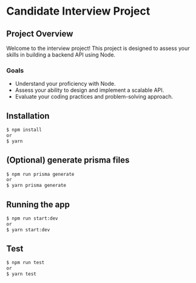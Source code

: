 # Candidate Interview Project

## Project Overview

Welcome to the interview project! This project is designed to assess your skills in building a backend API using Node.

### Goals

- Understand your proficiency with Node.
- Assess your ability to design and implement a scalable API.
- Evaluate your coding practices and problem-solving approach.

## Installation

```bash
$ npm install
or
$ yarn
```

## (Optional) generate prisma files

```bash
$ npm run prisma generate
or
$ yarn prisma generate

```

## Running the app

```bash
$ npm run start:dev
or
$ yarn start:dev
```

## Test

```bash
$ npm run test
or
$ yarn test
```
